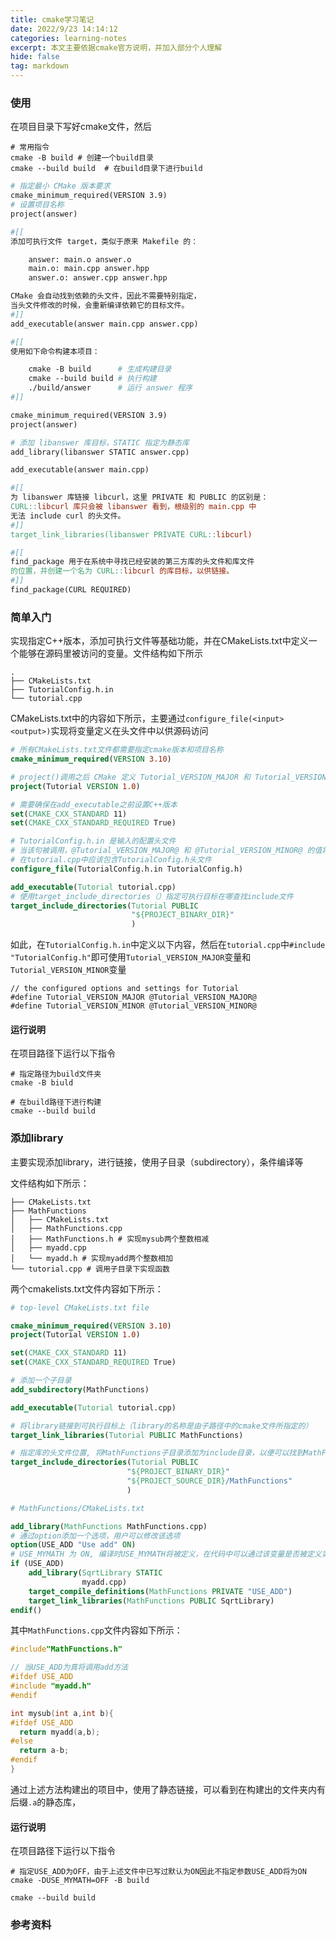 ```yaml
---
title: cmake学习笔记
date: 2022/9/23 14:14:12
categories: learning-notes
excerpt: 本文主要依据cmake官方说明，并加入部分个人理解
hide: false
tag: markdown
---
```

### 使用
在项目目录下写好cmake文件，然后
```shell
# 常用指令
cmake -B build # 创建一个build目录
cmake --build build  # 在build目录下进行build
```

```makefile
# 指定最小 CMake 版本要求
cmake_minimum_required(VERSION 3.9)
# 设置项目名称
project(answer)

#[[
添加可执行文件 target，类似于原来 Makefile 的：

    answer: main.o answer.o
    main.o: main.cpp answer.hpp
    answer.o: answer.cpp answer.hpp

CMake 会自动找到依赖的头文件，因此不需要特别指定，
当头文件修改的时候，会重新编译依赖它的目标文件。
#]]
add_executable(answer main.cpp answer.cpp)

#[[
使用如下命令构建本项目：

    cmake -B build      # 生成构建目录
    cmake --build build # 执行构建
    ./build/answer      # 运行 answer 程序
#]]
```

```makefile
cmake_minimum_required(VERSION 3.9)
project(answer)

# 添加 libanswer 库目标，STATIC 指定为静态库
add_library(libanswer STATIC answer.cpp)

add_executable(answer main.cpp)

#[[
为 libanswer 库链接 libcurl，这里 PRIVATE 和 PUBLIC 的区别是：
CURL::libcurl 库只会被 libanswer 看到，根级别的 main.cpp 中
无法 include curl 的头文件。
#]]
target_link_libraries(libanswer PRIVATE CURL::libcurl)

#[[
find_package 用于在系统中寻找已经安装的第三方库的头文件和库文件
的位置，并创建一个名为 CURL::libcurl 的库目标，以供链接。
#]]
find_package(CURL REQUIRED)
```

### 简单入门
实现指定C++版本，添加可执行文件等基础功能，并在CMakeLists.txt中定义一个能够在源码里被访问的变量。文件结构如下所示
```
.
├── CMakeLists.txt
├── TutorialConfig.h.in
└── tutorial.cpp
```

CMakeLists.txt中的内容如下所示，主要通过`configure_file(<input> <output>)`实现将变量定义在头文件中以供源码访问

```cmake
# 所有CMakeLists.txt文件都需要指定cmake版本和项目名称
cmake_minimum_required(VERSION 3.10)

# project()调用之后 CMake 定义 Tutorial_VERSION_MAJOR 和 Tutorial_VERSION_MINOR，除了项目名称还添加了版本号
project(Tutorial VERSION 1.0)

# 需要确保在add_executable之前设置C++版本
set(CMAKE_CXX_STANDARD 11)
set(CMAKE_CXX_STANDARD_REQUIRED True)

# TutorialConfig.h.in 是输入的配置头文件
# 当该句被调用，@Tutorial_VERSION_MAJOR@ 和 @Tutorial_VERSION_MINOR@ 的值将替换为TutorialConfig.h中项目的版本号
# 在tutorial.cpp中应该包含TutorialConfig.h头文件
configure_file(TutorialConfig.h.in TutorialConfig.h)

add_executable(Tutorial tutorial.cpp)
# 使用target_include_directories（）指定可执行目标在哪查找include文件
target_include_directories(Tutorial PUBLIC
                           "${PROJECT_BINARY_DIR}"
                           )
```
如此，在`TutorialConfig.h.in`中定义以下内容，然后在`tutorial.cpp`中`#include "TutorialConfig.h"`即可使用`Tutorial_VERSION_MAJOR`变量和`Tutorial_VERSION_MINOR`变量
```
// the configured options and settings for Tutorial
#define Tutorial_VERSION_MAJOR @Tutorial_VERSION_MAJOR@
#define Tutorial_VERSION_MINOR @Tutorial_VERSION_MINOR@
```
#### 运行说明
在项目路径下运行以下指令
```
# 指定路径为build文件夹
cmake -B biuld

# 在build路径下进行构建
cmake --build build
```

### 添加library
主要实现添加library，进行链接，使用子目录（subdirectory），条件编译等

文件结构如下所示：
```
├── CMakeLists.txt
├── MathFunctions
│   ├── CMakeLists.txt
│   ├── MathFunctions.cpp
│   ├── MathFunctions.h # 实现mysub两个整数相减
│   ├── myadd.cpp
│   └── myadd.h # 实现myadd两个整数相加
└── tutorial.cpp # 调用子目录下实现函数
```

两个cmakelists.txt文件内容如下所示：
```cmake
# top-level CMakeLists.txt file

cmake_minimum_required(VERSION 3.10)
project(Tutorial VERSION 1.0)

set(CMAKE_CXX_STANDARD 11)
set(CMAKE_CXX_STANDARD_REQUIRED True)

# 添加一个子目录
add_subdirectory(MathFunctions)

add_executable(Tutorial tutorial.cpp)

# 将library链接到可执行目标上（library的名称是由子路径中的cmake文件所指定的）
target_link_libraries(Tutorial PUBLIC MathFunctions)

# 指定库的头文件位置, 将MathFunctions子目录添加为include目录，以便可以找到MathFunctions.h头文件
target_include_directories(Tutorial PUBLIC
                          "${PROJECT_BINARY_DIR}"
                          "${PROJECT_SOURCE_DIR}/MathFunctions"
                          )
```

```cmake
# MathFunctions/CMakeLists.txt

add_library(MathFunctions MathFunctions.cpp)
# 通过option添加一个选项，用户可以修改该选项
option(USE_ADD "Use add" ON)
# USE_MYMATH 为 ON, 编译时USE_MYMATH将被定义，在代码中可以通过该变量是否被定义实现条件编译
if (USE_ADD)
    add_library(SqrtLibrary STATIC
                myadd.cpp)
    target_compile_definitions(MathFunctions PRIVATE "USE_ADD")
    target_link_libraries(MathFunctions PUBLIC SqrtLibrary)
endif()
```

其中`MathFunctions.cpp`文件内容如下所示：
```C++
#include"MathFunctions.h"

// 当USE_ADD为真将调用add方法
#ifdef USE_ADD
#include "myadd.h"
#endif

int mysub(int a,int b){
#ifdef USE_ADD
  return myadd(a,b);
#else
  return a-b;
#endif
}
```
通过上述方法构建出的项目中，使用了静态链接，可以看到在构建出的文件夹内有后缀`.a`的静态库，

#### 运行说明
在项目路径下运行以下指令
```
# 指定USE_ADD为OFF，由于上述文件中已写过默认为ON因此不指定参数USE_ADD将为ON
cmake -DUSE_MYMATH=OFF -B build

cmake --build build
```


### 参考资料
[^1]:[Cmake教程](https://cmake.org/cmake/help/latest/guide/tutorial/A%20Basic%20Starting%20Point.html#exercise-1-building-a-basic-project)